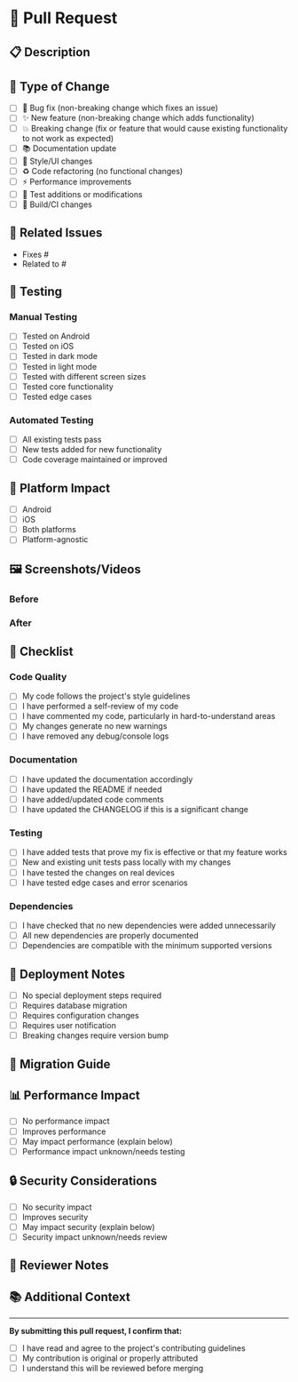 # 🔄 Pull Request

## 📋 Description

<!-- Provide a brief description of the changes in this PR -->

## 🎯 Type of Change

<!-- Mark the relevant option with an "x" -->

- [ ] 🐛 Bug fix (non-breaking change which fixes an issue)
- [ ] ✨ New feature (non-breaking change which adds functionality)
- [ ] 💥 Breaking change (fix or feature that would cause existing functionality to not work as expected)
- [ ] 📚 Documentation update
- [ ] 🎨 Style/UI changes
- [ ] ♻️ Code refactoring (no functional changes)
- [ ] ⚡ Performance improvements
- [ ] 🧪 Test additions or modifications
- [ ] 🔧 Build/CI changes

## 🔗 Related Issues

<!-- Link to related issues using keywords like "Fixes #123" or "Closes #456" -->

- Fixes #
- Related to #

## 🧪 Testing

### Manual Testing
<!-- Describe the tests you ran to verify your changes -->

- [ ] Tested on Android
- [ ] Tested on iOS
- [ ] Tested in dark mode
- [ ] Tested in light mode
- [ ] Tested with different screen sizes
- [ ] Tested core functionality
- [ ] Tested edge cases

### Automated Testing
<!-- Check if automated tests pass -->

- [ ] All existing tests pass
- [ ] New tests added for new functionality
- [ ] Code coverage maintained or improved

## 📱 Platform Impact

<!-- Mark the platforms affected by this change -->

- [ ] Android
- [ ] iOS
- [ ] Both platforms
- [ ] Platform-agnostic

## 🖼️ Screenshots/Videos

<!-- Add screenshots or videos to demonstrate the changes -->

### Before
<!-- Screenshots/videos of the current behavior -->

### After
<!-- Screenshots/videos of the new behavior -->

## 📝 Checklist

<!-- Mark completed items with an "x" -->

### Code Quality
- [ ] My code follows the project's style guidelines
- [ ] I have performed a self-review of my code
- [ ] I have commented my code, particularly in hard-to-understand areas
- [ ] My changes generate no new warnings
- [ ] I have removed any debug/console logs

### Documentation
- [ ] I have updated the documentation accordingly
- [ ] I have updated the README if needed
- [ ] I have added/updated code comments
- [ ] I have updated the CHANGELOG if this is a significant change

### Testing
- [ ] I have added tests that prove my fix is effective or that my feature works
- [ ] New and existing unit tests pass locally with my changes
- [ ] I have tested the changes on real devices
- [ ] I have tested edge cases and error scenarios

### Dependencies
- [ ] I have checked that no new dependencies were added unnecessarily
- [ ] All new dependencies are properly documented
- [ ] Dependencies are compatible with the minimum supported versions

## 🚀 Deployment Notes

<!-- Any special instructions for deployment or release -->

- [ ] No special deployment steps required
- [ ] Requires database migration
- [ ] Requires configuration changes
- [ ] Requires user notification
- [ ] Breaking changes require version bump

## 🔄 Migration Guide

<!-- If this is a breaking change, provide migration instructions -->

<!-- 
For breaking changes, describe:
1. What changed
2. Why it changed
3. How to migrate existing code/usage
4. Timeline for deprecation (if applicable)
-->

## 📊 Performance Impact

<!-- Describe any performance implications -->

- [ ] No performance impact
- [ ] Improves performance
- [ ] May impact performance (explain below)
- [ ] Performance impact unknown/needs testing

<!-- If there's a performance impact, describe it -->

## 🔒 Security Considerations

<!-- Describe any security implications -->

- [ ] No security impact
- [ ] Improves security
- [ ] May impact security (explain below)
- [ ] Security impact unknown/needs review

<!-- If there are security implications, describe them -->

## 🤝 Reviewer Notes

<!-- Any specific areas you'd like reviewers to focus on -->

<!-- 
Examples:
- Please pay special attention to the error handling in X
- I'm unsure about the approach in Y, feedback welcome
- This is my first time working with Z, please review carefully
-->

## 📚 Additional Context

<!-- Add any other context about the pull request here -->

---

**By submitting this pull request, I confirm that:**
- [ ] I have read and agree to the project's contributing guidelines
- [ ] My contribution is original or properly attributed
- [ ] I understand this will be reviewed before merging
